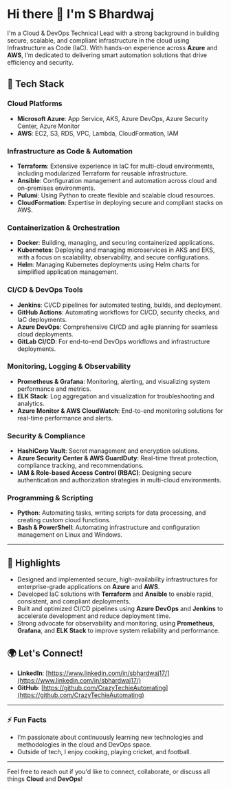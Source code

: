 # Hi there 👋 I'm S Bhardwaj

I'm a Cloud & DevOps Technical Lead with a strong background in building secure, scalable, and compliant infrastructure in the cloud using Infrastructure as Code (IaC). With hands-on experience across **Azure** and **AWS**, I’m dedicated to delivering smart automation solutions that drive efficiency and security.

## 🔧 Tech Stack

### Cloud Platforms
- **Microsoft Azure**: App Service, AKS, Azure DevOps, Azure Security Center, Azure Monitor
- **AWS**: EC2, S3, RDS, VPC, Lambda, CloudFormation, IAM

### Infrastructure as Code & Automation
- **Terraform**: Extensive experience in IaC for multi-cloud environments, including modularized Terraform for reusable infrastructure.
- **Ansible**: Configuration management and automation across cloud and on-premises environments.
- **Pulumi**: Using Python to create flexible and scalable cloud resources.
- **CloudFormation**: Expertise in deploying secure and compliant stacks on AWS.

### Containerization & Orchestration
- **Docker**: Building, managing, and securing containerized applications.
- **Kubernetes**: Deploying and managing microservices in AKS and EKS, with a focus on scalability, observability, and secure configurations.
- **Helm**: Managing Kubernetes deployments using Helm charts for simplified application management.

### CI/CD & DevOps Tools
- **Jenkins**: CI/CD pipelines for automated testing, builds, and deployment.
- **GitHub Actions**: Automating workflows for CI/CD, security checks, and IaC deployments.
- **Azure DevOps**: Comprehensive CI/CD and agile planning for seamless cloud deployments.
- **GitLab CI/CD**: For end-to-end DevOps workflows and infrastructure deployments.

### Monitoring, Logging & Observability
- **Prometheus & Grafana**: Monitoring, alerting, and visualizing system performance and metrics.
- **ELK Stack**: Log aggregation and visualization for troubleshooting and analytics.
- **Azure Monitor & AWS CloudWatch**: End-to-end monitoring solutions for real-time performance and alerts.

### Security & Compliance
- **HashiCorp Vault**: Secret management and encryption solutions.
- **Azure Security Center & AWS GuardDuty**: Real-time threat protection, compliance tracking, and recommendations.
- **IAM & Role-based Access Control (RBAC)**: Designing secure authentication and authorization strategies in multi-cloud environments.

### Programming & Scripting
- **Python**: Automating tasks, writing scripts for data processing, and creating custom cloud functions.
- **Bash & PowerShell**: Automating infrastructure and configuration management on Linux and Windows.

---

## 🚀 Highlights
- Designed and implemented secure, high-availability infrastructures for enterprise-grade applications on **Azure** and **AWS**.
- Developed IaC solutions with **Terraform** and **Ansible** to enable rapid, consistent, and compliant deployments.
- Built and optimized CI/CD pipelines using **Azure DevOps** and **Jenkins** to accelerate development and reduce deployment time.
- Strong advocate for observability and monitoring, using **Prometheus**, **Grafana**, and **ELK Stack** to improve system reliability and performance.

## 🌍 Let's Connect!
- **LinkedIn**: [https://www.linkedin.com/in/sbhardwaj17/](https://www.linkedin.com/in/sbhardwaj17/)
- **GitHub**: [https://github.com/CrazyTechieAutomating](https://github.com/CrazyTechieAutomating)

---

### ⚡ Fun Facts
- I’m passionate about continuously learning new technologies and methodologies in the cloud and DevOps space.
- Outside of tech, I enjoy cooking, playing cricket, and football.

---

Feel free to reach out if you'd like to connect, collaborate, or discuss all things **Cloud** and **DevOps**!

